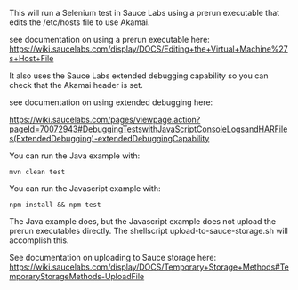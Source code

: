 This will run a Selenium test in Sauce Labs using a prerun executable that edits the /etc/hosts file to use Akamai.

see documentation on using a prerun executable here:
https://wiki.saucelabs.com/display/DOCS/Editing+the+Virtual+Machine%27s+Host+File

It also uses the Sauce Labs extended debugging capability so you can check that the Akamai header is set.
	
see documentation on using extended debugging here:

https://wiki.saucelabs.com/pages/viewpage.action?pageId=70072943#DebuggingTestswithJavaScriptConsoleLogsandHARFiles(ExtendedDebugging)-extendedDebuggingCapability

You can run the Java example with:

	mvn clean test

You can run the Javascript example with:

	npm install && npm test

The Java example does, but the Javascript example does not upload the prerun executables directly. 
The shellscript upload-to-sauce-storage.sh will accomplish this.
	
See documentation on uploading to Sauce storage here:
https://wiki.saucelabs.com/display/DOCS/Temporary+Storage+Methods#TemporaryStorageMethods-UploadFile



